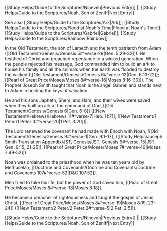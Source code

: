 [[Study Helps/Guide to the Scriptures/Nineveh|Previous Entry]]  ||  [[Study Helps/Guide to the Scriptures/Noah, Son of Zeniff|Next Entry]]

 See also [[Study Helps/Guide to the Scriptures/Ark|Ark]]; [[Study Helps/Guide to the Scriptures/Flood at Noah's Time|Flood at Noah's Time]]; [[Study Helps/Guide to the Scriptures/Gabriel|Gabriel]]; [[Study Helps/Guide to the Scriptures/Rainbow|Rainbow]]

 In the Old Testament, the son of Lamech and the tenth patriarch from Adam ([[Old Testament/Genesis/Genesis 5#^verse-29|Gen. 5:29-32]]). He testified of Christ and preached repentance to a wicked generation. When the people rejected his message, God commanded him to build an ark to house his family and all the animals when the earth was flooded to destroy the wicked ([[Old Testament/Genesis/Genesis 6#^verse-13|Gen. 6:13-22]]; [[Pearl of Great Price/Moses/Moses 8#^verse-16|Moses 8:16-30]]). The Prophet Joseph Smith taught that Noah is the angel Gabriel and stands next to Adam in holding the keys of salvation.

 He and his sons Japheth, Shem, and Ham, and their wives were saved when they built an ark at the command of God, [[Old Testament/Genesis/Genesis 6|Gen. 6-8]] ([[New Testament/Hebrews/Hebrews 11#^verse-7|Heb. 11:7]]; [[New Testament/1 Peter/1 Peter 3#^verse-20|1 Pet. 3:20]]).

 The Lord renewed the covenant he had made with Enoch with Noah, [[Old Testament/Genesis/Genesis 9#^verse-1|Gen. 9:1-17]] ([[Study Helps/Joseph Smith Translation Appendix/JST, Genesis/JST, Genesis 9#^verse-15|JST, Gen. 9:15, 21-25]]; [[Pearl of Great Price/Moses/Moses 7#^verse-49|Moses 7:49-52]]).

 Noah was ordained to the priesthood when he was ten years old by Methuselah, [[Doctrine and Covenants/Doctrine and Covenants/Doctrine and Covenants 107#^verse-52|D&C 107:52]].

 Men tried to take his life, but the power of God saved him, [[Pearl of Great Price/Moses/Moses 8#^verse-18|Moses 8:18]].

 He became a preacher of righteousness and taught the gospel of Jesus Christ, [[Pearl of Great Price/Moses/Moses 8#^verse-19|Moses 8:19, 23-24]] ([[New Testament/2 Peter/2 Peter 2#^verse-5|2 Pet. 2:5]]).

[[Study Helps/Guide to the Scriptures/Nineveh|Previous Entry]]  ||  [[Study Helps/Guide to the Scriptures/Noah, Son of Zeniff|Next Entry]]